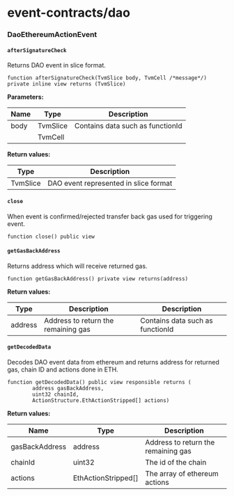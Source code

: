 # event-contracts/dao

### DaoEthereumActionEvent

#### **`afterSignatureCheck`**

Returns DAO event in slice format.

```
function afterSignatureCheck(TvmSlice body, TvmCell /*message*/) private inline view returns (TvmSlice)
```

**Parameters:**

| Name | Type     | Description                      |
|------|----------|----------------------------------|
| body | TvmSlice | Contains data such as functionId |
|      | TvmCell  |                                  |

**Return values:**

| Type     | Description                           |
|----------|---------------------------------------|
| TvmSlice | DAO event represented in slice format |

#### **`close`**

When event is confirmed/rejected transfer back gas used for triggering event.

```
function close() public view
```

#### **`getGasBackAddress`**

Returns address which will receive returned gas.

```
function getGasBackAddress() private view returns(address)
```

**Return values:**

| Type    | Description                         | Description                      |
|---------|-------------------------------------|----------------------------------|
| address | Address to return the remaining gas | Contains data such as functionId |

#### **`getDecodedData`**

Decodes DAO event data from ethereum and returns address for returned gas, chain ID and actions done in ETH.

```
function getDecodedData() public view responsible returns (
        address gasBackAddress,
        uint32 chainId,
        ActionStructure.EthActionStripped[] actions)
```

**Return values:**

| Name           | Type                | Description                         |
|----------------|---------------------|-------------------------------------|
| gasBackAddress | address             | Address to return the remaining gas |
| chainId        | uint32              | The id of the chain                 |
| actions        | EthActionStripped[] | The array of ethereum actions       |



